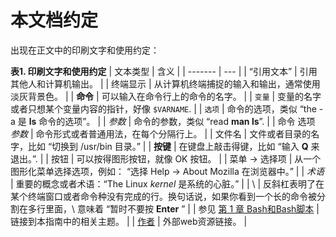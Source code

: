 # 本文档约定

出现在正文中的印刷文字和使用约定：

**表1. 印刷文字和使用约定**
| 文本类型 | 含义 |
| ------- | --- |
| “引用文本”  | 引用其他人和计算机输出。 |
| 终端显示 | 从计算机终端捕捉的输入和输出，通常使用淡灰背景色。 |
| **命令** | 可以输入在命令行上的命令的名字。 |
| `变量` | 变量的名字或者只想某个变量内容的指针，好像 `$VARNAME`.  |
| `选项` | 命令的选项，类似 “the -a 是 **ls** 命令的选项”。 |
| _参数_ | 命令的参数，类似 “read **man ls**”.  |
| 命令 选项 _参数_ | 命令形式或者普通用法，在每个分隔行上。 |
| 文件名 | 文件或者目录的名字，比如 “切换到 /usr/bin 目录。”  |
| **按键** | 在键盘上敲击得键，比如 “输入 **Q** 来退出。”.  |
| 按钮 | 可以按得图形按钮，就像 OK 按钮。 |
| 菜单 → 选择项 | 从一个图形化菜单选择选项，例如： “选择 Help → About Mozilla 在浏览器中。”  |
| _术语_ | 重要的概念或者术语：“The Linux _kernel_ 是系统的心脏。”  |
| \ | 反斜杠表明了在某个终端窗口或者命令种没有完成的行。换句话说，如果你看到一个长的命令被分割在多行里面，\ 意味着 “暂时不要按 **Enter** ”  |
| 参见 [第 1 章 Bash和Bash脚本](../Bash-And-Bash-Script/README.md) | 链接到本指南中的相关主题。 |
| [作者](http://tille.xalasys.com/) | 外部web资源链接。 |

